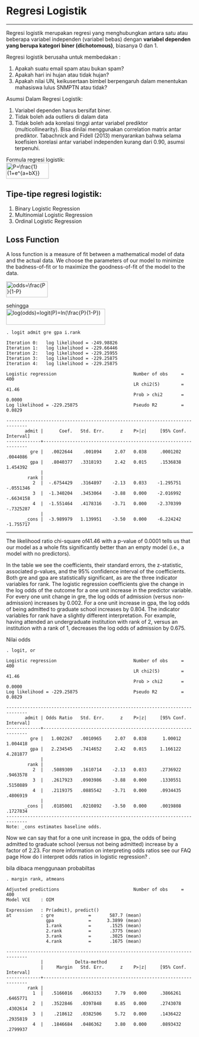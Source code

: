 # Regresi Logistik
***

Regresi logistik merupakan regresi yang menghubungkan antara satu atau beberapa variabel independen (variabel bebas) dengan **variabel dependen yang berupa kategori biner (dichotomous)**, biasanya 0 dan 1. <br>

Regresi logistik berusaha untuk membedakan :
1. Apakah suatu email spam atau bukan spam?
2. Apakah hari ini hujan atau tidak hujan?
3. Apakah nilai UN, keikusertaan bimbel berpengaruh dalam menentukan mahasiswa lulus SNMPTN atau tidak?

Asumsi Dalam Regresi Logistik:
1. Variabel dependen harus bersifat biner.
2. Tidak boleh ada outliers di dalam data
3. Tidak boleh ada korelasi tinggi antar variabel prediktor (multicollinearity). Bisa dinilai menggunakan  correlation matrix antar prediktor. Tabachnick and Fidell (2013) menyarankan bahwa selama koefisien korelasi antar variabel independen kurang dari 0.90, asumsi terpenuhi.

Formula regresi logistik:<br>
<img src="http://www.sciweavers.org/tex2img.php?eq=P%3D%5Cfrac%7B1%7D%7B1%2Be%5E%7Ba%2BbX%7D%7D&bc=White&fc=Black&im=jpg&fs=12&ff=arev&edit=0" align="center" border="0" alt="P=\frac{1}{1+e^{a+bX}}" width="115" height="43" />


## Tipe-tipe regresi logistik:
1. Binary Logistic Regression
2. Multinomial Logistic Regression
3. Ordinal Logistic Regression


## Loss Function
A loss function is a measure of fit between a mathematical model of data and the actual data. We choose the parameters of our model to minimize the badness-of-fit or to maximize the goodness-of-fit of the model to the data. <br>

<img src="http://www.sciweavers.org/tex2img.php?eq=odds%3D%5Cfrac%7BP%7D%7B1-P%7D&bc=White&fc=Black&im=jpg&fs=12&ff=arev&edit=0" align="center" border="0" alt="odds=\frac{P}{1-P}" width="112" height="43" />

sehingga<br>
<img src="http://www.sciweavers.org/tex2img.php?eq=log%28odds%29%3Dlogit%28P%29%3Dln%28%5Cfrac%7BP%7D%7B1-P%7D%29&bc=White&fc=Black&im=jpg&fs=12&ff=arev&edit=0" align="center" border="0" alt="log(odds)=logit(P)=ln(\frac{P}{1-P})" width="267" height="43" />










    . logit admit gre gpa i.rank

    Iteration 0:   log likelihood = -249.98826  
    Iteration 1:   log likelihood = -229.66446  
    Iteration 2:   log likelihood = -229.25955  
    Iteration 3:   log likelihood = -229.25875  
    Iteration 4:   log likelihood = -229.25875  

    Logistic regression                             Number of obs     =        400
                                                    LR chi2(5)        =      41.46
                                                    Prob > chi2       =     0.0000
    Log likelihood = -229.25875                     Pseudo R2         =     0.0829

    ------------------------------------------------------------------------------
           admit |      Coef.   Std. Err.      z    P>|z|     [95% Conf. Interval]
    -------------+----------------------------------------------------------------
             gre |   .0022644    .001094     2.07   0.038     .0001202    .0044086
             gpa |   .8040377   .3318193     2.42   0.015     .1536838    1.454392
                 |
            rank |
              2  |  -.6754429   .3164897    -2.13   0.033    -1.295751   -.0551346
              3  |  -1.340204   .3453064    -3.88   0.000    -2.016992   -.6634158
              4  |  -1.551464   .4178316    -3.71   0.000    -2.370399   -.7325287
                 |
           _cons |  -3.989979   1.139951    -3.50   0.000    -6.224242   -1.755717
------------------------------------------------------------------------------


The likelihood ratio chi-square of41.46 with a p-value of 0.0001 tells us that our model as a whole fits significantly
better than an empty model (i.e., a model with no predictors).

In the table we see the coefficients, their standard errors, the z-statistic, associated p-values, and the 95% confidence interval of the coefficients.  Both gre and gpa are statistically significant, as are the three indicator variables for rank. The logistic regression coefficients give the change in the log odds of the outcome for a one unit increase in the predictor variable.
For every one unit change in gre, the log odds of admission (versus non-admission) increases by 0.002.
For a one unit increase in gpa, the log odds of being admitted to graduate school increases by 0.804.
The indicator variables for rank have a slightly different interpretation. For example, having attended an undergraduate institution with rank of 2, versus an institution with a rank of 1, decreases the log odds of admission by 0.675.


Nilai odds

    . logit, or

    Logistic regression                             Number of obs     =        400
                                                    LR chi2(5)        =      41.46
                                                    Prob > chi2       =     0.0000
    Log likelihood = -229.25875                     Pseudo R2         =     0.0829

    ------------------------------------------------------------------------------
           admit | Odds Ratio   Std. Err.      z    P>|z|     [95% Conf. Interval]
    -------------+----------------------------------------------------------------
             gre |   1.002267   .0010965     2.07   0.038      1.00012    1.004418
             gpa |   2.234545   .7414652     2.42   0.015     1.166122    4.281877
                 |
            rank |
              2  |   .5089309   .1610714    -2.13   0.033     .2736922    .9463578
              3  |   .2617923   .0903986    -3.88   0.000     .1330551    .5150889
              4  |   .2119375   .0885542    -3.71   0.000     .0934435    .4806919
                 |
           _cons |   .0185001   .0210892    -3.50   0.000     .0019808    .1727834
    ------------------------------------------------------------------------------
    Note: _cons estimates baseline odds.

Now we can say that for a one unit increase in gpa, the odds of being admitted to graduate school (versus not being admitted) increase by a factor of 2.23. For more information on interpreting odds ratios see our FAQ page How do I interpret odds ratios in logistic regression? .

bila dibaca menggunaan probabiltas


    . margin rank, atmeans

    Adjusted predictions                            Number of obs     =        400
    Model VCE    : OIM

    Expression   : Pr(admit), predict()
    at           : gre             =       587.7 (mean)
                   gpa             =      3.3899 (mean)
                   1.rank          =       .1525 (mean)
                   2.rank          =       .3775 (mean)
                   3.rank          =       .3025 (mean)
                   4.rank          =       .1675 (mean)

    ------------------------------------------------------------------------------
                 |            Delta-method
                 |     Margin   Std. Err.      z    P>|z|     [95% Conf. Interval]
    -------------+----------------------------------------------------------------
            rank |
              1  |   .5166016   .0663153     7.79   0.000     .3866261    .6465771
              2  |   .3522846   .0397848     8.85   0.000     .2743078    .4302614
              3  |    .218612   .0382506     5.72   0.000     .1436422    .2935819
              4  |   .1846684   .0486362     3.80   0.000     .0893432    .2799937
